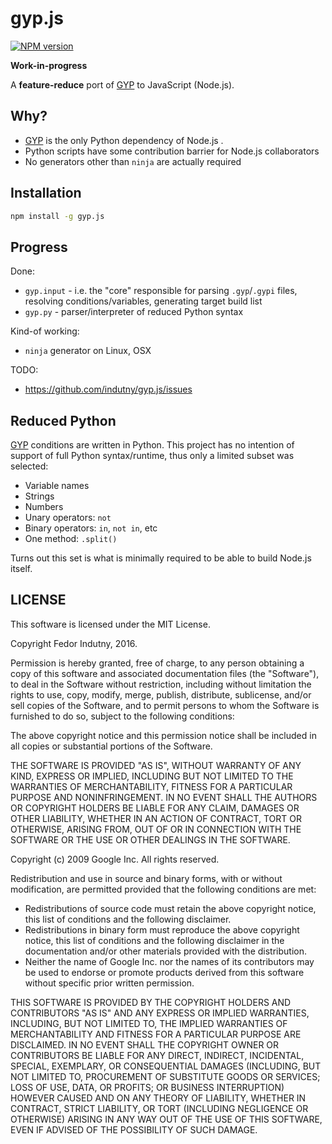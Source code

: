 # gyp.js
[![NPM version](https://badge.fury.io/js/gyp.js.svg)](http://badge.fury.io/js/gyp.js)

**Work-in-progress**

A **feature-reduce** port of [GYP][0] to JavaScript (Node.js).

## Why?

* [GYP][0] is the only Python dependency of Node.js .
* Python scripts have some contribution barrier for Node.js collaborators
* No generators other than `ninja` are actually required

## Installation

```bash
npm install -g gyp.js
```

## Progress

Done:

* `gyp.input` - i.e. the "core" responsible for parsing `.gyp`/`.gypi` files,
  resolving conditions/variables, generating target build list
* `gyp.py` - parser/interpreter of reduced Python syntax

Kind-of working:

* `ninja` generator on Linux, OSX

TODO:

* https://github.com/indutny/gyp.js/issues

## Reduced Python

[GYP][0] conditions are written in Python. This project has no intention of
support of full Python syntax/runtime, thus only a limited subset was selected:

* Variable names
* Strings
* Numbers
* Unary operators: `not`
* Binary operators: `in`, `not in`, etc
* One method: `.split()`

Turns out this set is what is minimally required to be able to build Node.js
itself.

## LICENSE

This software is licensed under the MIT License.

Copyright Fedor Indutny, 2016.

Permission is hereby granted, free of charge, to any person obtaining a
copy of this software and associated documentation files (the
"Software"), to deal in the Software without restriction, including
without limitation the rights to use, copy, modify, merge, publish,
distribute, sublicense, and/or sell copies of the Software, and to permit
persons to whom the Software is furnished to do so, subject to the
following conditions:

The above copyright notice and this permission notice shall be included
in all copies or substantial portions of the Software.

THE SOFTWARE IS PROVIDED "AS IS", WITHOUT WARRANTY OF ANY KIND, EXPRESS
OR IMPLIED, INCLUDING BUT NOT LIMITED TO THE WARRANTIES OF
MERCHANTABILITY, FITNESS FOR A PARTICULAR PURPOSE AND NONINFRINGEMENT. IN
NO EVENT SHALL THE AUTHORS OR COPYRIGHT HOLDERS BE LIABLE FOR ANY CLAIM,
DAMAGES OR OTHER LIABILITY, WHETHER IN AN ACTION OF CONTRACT, TORT OR
OTHERWISE, ARISING FROM, OUT OF OR IN CONNECTION WITH THE SOFTWARE OR THE
USE OR OTHER DEALINGS IN THE SOFTWARE.

Copyright (c) 2009 Google Inc. All rights reserved.

Redistribution and use in source and binary forms, with or without
modification, are permitted provided that the following conditions are
met:

   * Redistributions of source code must retain the above copyright
notice, this list of conditions and the following disclaimer.
   * Redistributions in binary form must reproduce the above
copyright notice, this list of conditions and the following disclaimer
in the documentation and/or other materials provided with the
distribution.
   * Neither the name of Google Inc. nor the names of its
contributors may be used to endorse or promote products derived from
this software without specific prior written permission.

THIS SOFTWARE IS PROVIDED BY THE COPYRIGHT HOLDERS AND CONTRIBUTORS
"AS IS" AND ANY EXPRESS OR IMPLIED WARRANTIES, INCLUDING, BUT NOT
LIMITED TO, THE IMPLIED WARRANTIES OF MERCHANTABILITY AND FITNESS FOR
A PARTICULAR PURPOSE ARE DISCLAIMED. IN NO EVENT SHALL THE COPYRIGHT
OWNER OR CONTRIBUTORS BE LIABLE FOR ANY DIRECT, INDIRECT, INCIDENTAL,
SPECIAL, EXEMPLARY, OR CONSEQUENTIAL DAMAGES (INCLUDING, BUT NOT
LIMITED TO, PROCUREMENT OF SUBSTITUTE GOODS OR SERVICES; LOSS OF USE,
DATA, OR PROFITS; OR BUSINESS INTERRUPTION) HOWEVER CAUSED AND ON ANY
THEORY OF LIABILITY, WHETHER IN CONTRACT, STRICT LIABILITY, OR TORT
(INCLUDING NEGLIGENCE OR OTHERWISE) ARISING IN ANY WAY OUT OF THE USE
OF THIS SOFTWARE, EVEN IF ADVISED OF THE POSSIBILITY OF SUCH DAMAGE.

[0]: https://gyp.gsrc.io/
[1]: https://github.com/svaarala/duktape
